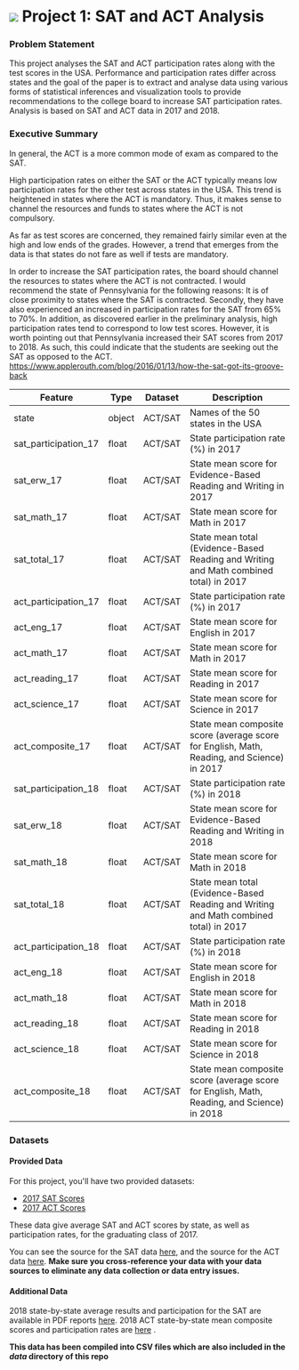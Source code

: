 
# ![](https://ga-dash.s3.amazonaws.com/production/assets/logo-9f88ae6c9c3871690e33280fcf557f33.png) Project 1: SAT and ACT Analysis

### Problem Statement
This project analyses the SAT and ACT participation rates along with the test scores in the USA. Performance and participation rates differ across states and the goal of the paper is to extract and analyse data using various forms of statistical inferences and visualization tools to provide recommendations to the college board to increase SAT participation rates. Analysis is based on SAT and ACT data in 2017 and 2018.

### Executive Summary
In general, the ACT is a more common mode of exam as compared to the SAT.

High participation rates on either the SAT or the ACT typically means low participation rates for the other test across states in the USA. This trend is heightened in states where the ACT is mandatory. Thus, it makes sense to channel the resources and funds to states where the ACT is not compulsory.

As far as test scores are concerned, they remained fairly similar even at the high and low ends of the grades. However, a trend that emerges from the data is that states do not fare as well if tests are mandatory.

In order to increase the SAT participation rates, the board should channel the resources to states where the ACT is not contracted. I would recommend the state of Pennsylvania for the following reasons: It is of close proximity to states where the SAT is contracted. Secondly, they have also experienced an increased in participation rates for the SAT from 65% to 70%. In addition, as discovered earlier in the preliminary analysis, high participation rates tend to correspond to low test scores. However, it is worth pointing out that Pennsylvania increased their SAT scores from 2017 to 2018. As such, this could indicate that the students are seeking out the SAT as opposed to the ACT. https://www.applerouth.com/blog/2016/01/13/how-the-sat-got-its-groove-back



|Feature|Type|Dataset|Description|
|---|---|---|---|
|state|object|ACT/SAT|Names of the 50 states in the USA| 
|sat_participation_17|float|ACT/SAT|State participation rate (%) in 2017|
|sat_erw_17|float|ACT/SAT|State mean score for Evidence-Based Reading and Writing in 2017|
|sat_math_17|float|ACT/SAT|State mean score for Math in 2017|
|sat_total_17|float|ACT/SAT|State mean total (Evidence-Based Reading and Writing and Math combined total) in 2017|
|act_participation_17|float|ACT/SAT|State participation rate (%) in 2017| 
|act_eng_17|float|ACT/SAT|State mean score for English in 2017|
|act_math_17|float|ACT/SAT|State mean score for Math in 2017|
|act_reading_17|float|ACT/SAT|State mean score for Reading in 2017|
|act_science_17|float|ACT/SAT|State mean score for Science in 2017|
|act_composite_17|float|ACT/SAT|State mean composite score (average score for English, Math, Reading, and Science) in 2017| 
|sat_participation_18|float|ACT/SAT|State participation rate (%) in 2018|
|sat_erw_18|float|ACT/SAT|State mean score for Evidence-Based Reading and Writing in 2018|
|sat_math_18|float|ACT/SAT|State mean score for Math in 2018|
|sat_total_18|float|ACT/SAT|State mean total (Evidence-Based Reading and Writing and Math combined total) in 2017|
|act_participation_18|float|ACT/SAT|State participation rate (%) in 2018| 
|act_eng_18|float|ACT/SAT|State mean score for English in 2018|
|act_math_18|float|ACT/SAT|State mean score for Math in 2018|
|act_reading_18|float|ACT/SAT|State mean score for Reading in 2018|
|act_science_18|float|ACT/SAT|State mean score for Science in 2018|
|act_composite_18|float|ACT/SAT|State mean composite score (average score for English, Math, Reading, and Science) in 2018| 


### Datasets

#### Provided Data

For this project, you'll have two provided datasets:

- [2017 SAT Scores](./data/sat_2017.csv)
- [2017 ACT Scores](./data/act_2017.csv)

These data give average SAT and ACT scores by state, as well as participation rates, for the graduating class of 2017.

You can see the source for the SAT data [here](https://blog.collegevine.com/here-are-the-average-sat-scores-by-state/), and the source for the ACT data [here](https://www.act.org/content/dam/act/unsecured/documents/cccr2017/ACT_2017-Average_Scores_by_State.pdf). **Make sure you cross-reference your data with your data sources to eliminate any data collection or data entry issues.**

#### Additional Data

2018 state-by-state average results and participation for the SAT are available in PDF reports [here](https://reports.collegeboard.org/sat-suite-program-results/state-results). 2018 ACT state-by-state mean composite scores and participation rates are [here](http://www.act.org/content/dam/act/unsecured/documents/cccr2018/Average-Scores-by-State.pdf) .

**This data has been compiled into CSV files which are also included in the *data* directory of this repo**
